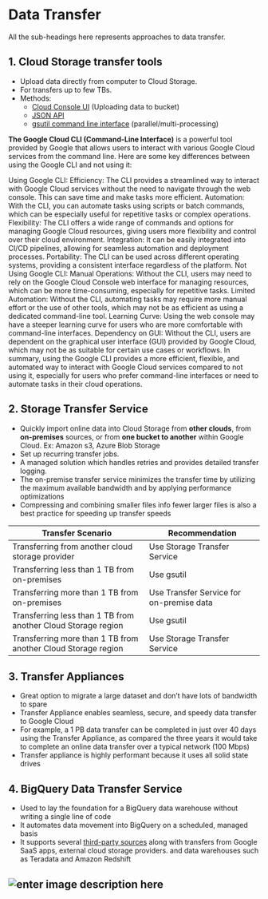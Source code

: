 # Data Transfer

All the sub-headings here represents approaches to data transfer.

## 1. Cloud Storage transfer tools

 - Upload data directly from computer to Cloud Storage.
 - For transfers up to few TBs.
 - Methods: 
	 - [Cloud Console UI](https://cloud.google.com/storage/docs/cloud-console#_uploadingdata) (Uploading data to bucket)
	 - [JSON API](https://cloud.google.com/storage/docs/json_api)
	 - [gsutil command line interface](https://cloud.google.com/storage/docs/quickstart-gsutil#upload_an_object_into_your_bucket) (parallel/multi-processing)

**The Google Cloud CLI (Command-Line Interface)** is a powerful tool provided by Google that allows users to interact with various Google Cloud services from the command line. Here are some key differences between using the Google CLI and not using it:

Using Google CLI:
Efficiency: The CLI provides a streamlined way to interact with Google Cloud services without the need to navigate through the web console. This can save time and make tasks more efficient.
Automation: With the CLI, you can automate tasks using scripts or batch commands, which can be especially useful for repetitive tasks or complex operations.
Flexibility: The CLI offers a wide range of commands and options for managing Google Cloud resources, giving users more flexibility and control over their cloud environment.
Integration: It can be easily integrated into CI/CD pipelines, allowing for seamless automation and deployment processes.
Portability: The CLI can be used across different operating systems, providing a consistent interface regardless of the platform.
Not Using Google CLI:
Manual Operations: Without the CLI, users may need to rely on the Google Cloud Console web interface for managing resources, which can be more time-consuming, especially for repetitive tasks.
Limited Automation: Without the CLI, automating tasks may require more manual effort or the use of other tools, which may not be as efficient as using a dedicated command-line tool.
Learning Curve: Using the web console may have a steeper learning curve for users who are more comfortable with command-line interfaces.
Dependency on GUI: Without the CLI, users are dependent on the graphical user interface (GUI) provided by Google Cloud, which may not be as suitable for certain use cases or workflows.
In summary, using the Google CLI provides a more efficient, flexible, and automated way to interact with Google Cloud services compared to not using it, especially for users who prefer command-line interfaces or need to automate tasks in their cloud operations.


## 2. Storage Transfer Service

 - Quickly import online data into Cloud Storage from **other clouds**, from **on-premises** sources, or from **one bucket to another** within Google Cloud. Ex: Amazon s3, Azure Blob Storage
 - Set up recurring transfer jobs.
 - A managed solution which handles retries and provides detailed transfer logging.
 - The on-premise transfer service minimizes the transfer time by utilizing the maximum available bandwidth and by applying performance optimizations
 - Compressing and combining smaller files info fewer larger files is also a best practice for speeding up transfer speeds

| Transfer Scenario | Recommendation |
|--|--|
| Transferring from another cloud storage provider | Use Storage Transfer Service |
| Transferring less than 1 TB from on-premises | Use gsutil |
| Transferring more than 1 TB from on-premises | Use Transfer Service for on-premise data |
| Transferring less than 1 TB from another Cloud Storage region | Use gsutil |
| Transferring more than 1 TB from another Cloud Storage region | Use Storage Transfer Service |


## 3. Transfer Appliances
- Great option to migrate a large dataset and don’t have lots of bandwidth to spare
- Transfer Appliance enables seamless, secure, and speedy data transfer to Google Cloud
- For example, a 1 PB data transfer can be completed in just over 40 days using the Transfer Appliance, as compared the three years it would take to complete an online data transfer over a typical network (100 Mbps)
- Transfer appliance is highly performant because it uses all solid state drives

## 4. BigQuery Data Transfer Service
- Used to lay the foundation for a BigQuery data warehouse without writing a single line of code
- It automates data movement into BigQuery on a scheduled, managed basis
- It supports several [third-party sources](https://cloud.google.com/bigquery-transfer/docs/introduction#supported_data_sources) along with transfers from Google SaaS apps, external cloud storage providers. and data warehouses such as Teradata and Amazon Redshift

![enter image description here](https://storage.googleapis.com/gweb-cloudblog-publish/images/Data-Transfer-Service_v03-30-21.max-2000x2000.jpeg)
- 
